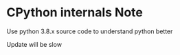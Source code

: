 # CPython internals Note



Use python 3.8.x source code to understand python better



Update will be slow